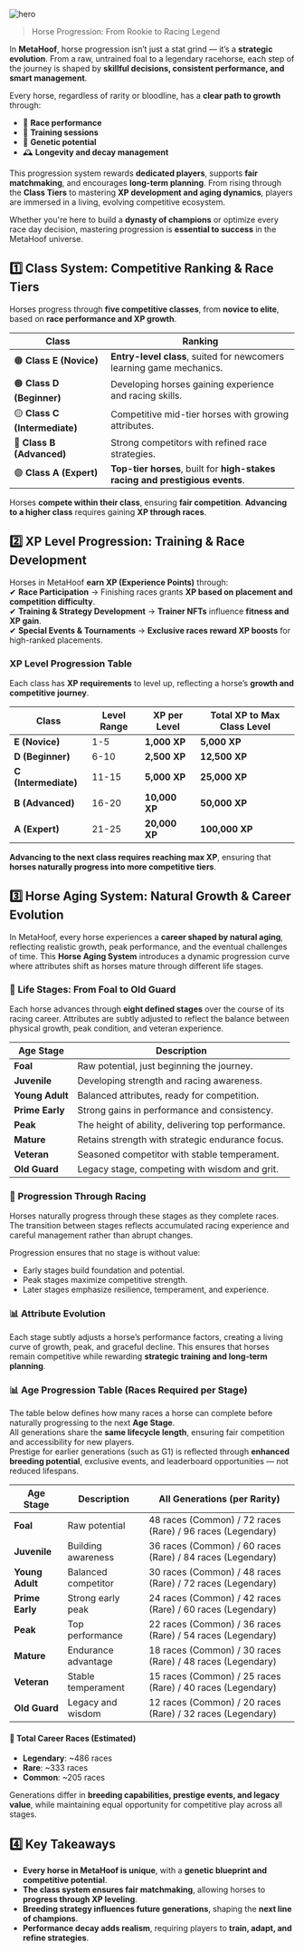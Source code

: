 ![hero](/img/banners/HORSES_PROGRESSION.png)

> Horse Progression: From Rookie to Racing Legend

In **MetaHoof**, horse progression isn’t just a stat grind — it’s a **strategic evolution**. From a raw, untrained foal to a legendary racehorse, each step of the journey is shaped by **skillful decisions, consistent performance, and smart management**.

Every horse, regardless of rarity or bloodline, has a **clear path to growth** through:

- 🏁 **Race performance**
- 🧠 **Training sessions**
- 🧬 **Genetic potential**
- 🕰️ **Longevity and decay management**

This progression system rewards **dedicated players**, supports **fair matchmaking**, and encourages **long-term planning**. From rising through the **Class Tiers** to mastering **XP development and aging dynamics**, players are immersed in a living, evolving competitive ecosystem.

Whether you're here to build a **dynasty of champions** or optimize every race day decision, mastering progression is **essential to success** in the MetaHoof universe.

## 1️⃣ Class System: Competitive Ranking & Race Tiers

Horses progress through **five competitive classes**, from **novice to elite**, based on **race performance and XP
growth**.

| **Class**                     | **Ranking**                                                                   |
| ----------------------------- | ----------------------------------------------------------------------------- |
| 🟤 **Class E (Novice)**       | **Entry-level class**, suited for newcomers learning game mechanics.          |
| 🟠 **Class D (Beginner)**     | Developing horses gaining experience and racing skills.                       |
| 🟡 **Class C (Intermediate)** | Competitive mid-tier horses with growing attributes.                          |
| 🔵 **Class B (Advanced)**     | Strong competitors with refined race strategies.                              |
| 🟣 **Class A (Expert)**       | **Top-tier horses**, built for **high-stakes racing and prestigious events**. |

Horses **compete within their class**, ensuring **fair competition**. **Advancing to a higher class** requires gaining
**XP through races**.

## 2️⃣ XP Level Progression: Training & Race Development

Horses in MetaHoof **earn XP (Experience Points)** through:  
✔ **Race Participation** → Finishing races grants **XP based on placement and competition difficulty**.  
✔ **Training & Strategy Development** → **Trainer NFTs** influence **fitness and XP gain**.  
✔ **Special Events & Tournaments** → **Exclusive races reward XP boosts** for high-ranked placements.

### XP Level Progression Table

Each class has **XP requirements** to level up, reflecting a horse’s **growth and competitive journey**.

| **Class**            | **Level Range** | **XP per Level** | **Total XP to Max Class Level** |
| -------------------- | --------------- | ---------------- | ------------------------------- |
| **E (Novice)**       | 1-5             | **1,000 XP**     | **5,000 XP**                    |
| **D (Beginner)**     | 6-10            | **2,500 XP**     | **12,500 XP**                   |
| **C (Intermediate)** | 11-15           | **5,000 XP**     | **25,000 XP**                   |
| **B (Advanced)**     | 16-20           | **10,000 XP**    | **50,000 XP**                   |
| **A (Expert)**       | 21-25           | **20,000 XP**    | **100,000 XP**                  |

**Advancing to the next class requires reaching max XP**, ensuring that **horses naturally progress into more
competitive tiers**.

## 3️⃣ Horse Aging System: Natural Growth & Career Evolution

In MetaHoof, every horse experiences a **career shaped by natural aging**, reflecting realistic growth, peak performance, and the eventual challenges of time. This **Horse Aging System** introduces a dynamic progression curve where attributes shift as horses mature through different life stages.

### 🔄 Life Stages: From Foal to Old Guard

Each horse advances through **eight defined stages** over the course of its racing career. Attributes are subtly adjusted to reflect the balance between physical growth, peak condition, and veteran experience.

| **Age Stage**   | **Description**                                    |
| --------------- | -------------------------------------------------- |
| **Foal**        | Raw potential, just beginning the journey.         |
| **Juvenile**    | Developing strength and racing awareness.          |
| **Young Adult** | Balanced attributes, ready for competition.        |
| **Prime Early** | Strong gains in performance and consistency.       |
| **Peak**        | The height of ability, delivering top performance. |
| **Mature**      | Retains strength with strategic endurance focus.   |
| **Veteran**     | Seasoned competitor with stable temperament.       |
| **Old Guard**   | Legacy stage, competing with wisdom and grit.      |

### 🧮 Progression Through Racing

Horses naturally progress through these stages as they complete races. The transition between stages reflects accumulated racing experience and careful management rather than abrupt changes.

Progression ensures that no stage is without value:

- Early stages build foundation and potential.
- Peak stages maximize competitive strength.
- Later stages emphasize resilience, temperament, and experience.

### 📊 Attribute Evolution

Each stage subtly adjusts a horse’s performance factors, creating a living curve of growth, peak, and graceful decline. This ensures that horses remain competitive while rewarding **strategic training and long-term planning**.

### 📊 Age Progression Table (Races Required per Stage)

The table below defines how many races a horse can complete before naturally progressing to the next **Age Stage**.  
All generations share the **same lifecycle length**, ensuring fair competition and accessibility for new players.  
Prestige for earlier generations (such as G1) is reflected through **enhanced breeding potential**, exclusive events, and leaderboard opportunities — not reduced lifespans.

| **Age Stage**   | **Description**     | **All Generations (per Rarity)**                           |
| --------------- | ------------------- | ---------------------------------------------------------- |
| **Foal**        | Raw potential       | 48 races (Common) / 72 races (Rare) / 96 races (Legendary) |
| **Juvenile**    | Building awareness  | 36 races (Common) / 60 races (Rare) / 84 races (Legendary) |
| **Young Adult** | Balanced competitor | 30 races (Common) / 48 races (Rare) / 72 races (Legendary) |
| **Prime Early** | Strong early peak   | 24 races (Common) / 42 races (Rare) / 60 races (Legendary) |
| **Peak**        | Top performance     | 22 races (Common) / 36 races (Rare) / 54 races (Legendary) |
| **Mature**      | Endurance advantage | 18 races (Common) / 30 races (Rare) / 48 races (Legendary) |
| **Veteran**     | Stable temperament  | 15 races (Common) / 25 races (Rare) / 40 races (Legendary) |
| **Old Guard**   | Legacy and wisdom   | 12 races (Common) / 20 races (Rare) / 32 races (Legendary) |

#### 📌 Total Career Races (Estimated)

- **Legendary**: ~486 races
- **Rare**: ~333 races
- **Common**: ~205 races

Generations differ in **breeding capabilities, prestige events, and legacy value**, while maintaining equal opportunity for competitive play across all stages.

## 4️⃣ Key Takeaways

- **Every horse in MetaHoof is unique**, with a **genetic blueprint and competitive potential**.
- **The class system ensures fair matchmaking**, allowing horses to **progress through XP leveling**.
- **Breeding strategy influences future generations**, shaping the **next line of champions**.
- **Performance decay adds realism**, requiring players to **train, adapt, and refine strategies**.
